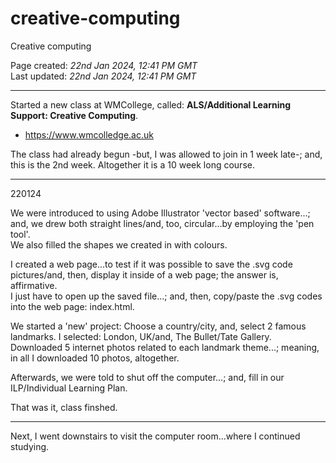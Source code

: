# creative-computing
Creative computing

Page created: *22nd Jan 2024, 12:41 PM GMT*  
Last updated: *22nd Jan 2024, 12:41 PM GMT*

-----

Started a new class at WMCollege, called: **ALS/Additional Learning Support: Creative Computing**.

- https://www.wmcolledge.ac.uk

The class had already begun -but, I was allowed to join in 1 week late-; and, this is the 2nd week. Altogether it is a 10 week long course.

-----

220124

We were introduced to using Adobe Illustrator 'vector based' software...; and, we drew both straight lines/and, too, circular...by employing the 'pen tool'.   
We also filled the shapes we created in with colours.  

I created a web page...to test if it was possible to save the .svg code pictures/and, then, display it inside of a web page; the answer is, affirmative.    
I just have to open up the saved file...; and, then, copy/paste the .svg codes into the web page: index.html.  

We started a 'new' project: Choose a country/city, and, select 2 famous landmarks. I selected: London, UK/and, The Bullet/Tate Gallery.   
Downloaded 5 internet photos related to each landmark theme...; meaning, in all I downloaded 10 photos, altogether.

Afterwards, we were told to shut off the computer...; and, fill in our ILP/Individual Learning Plan.

That was it, class finshed.

----

Next, I went downstairs to visit the computer room...where I continued studying.

